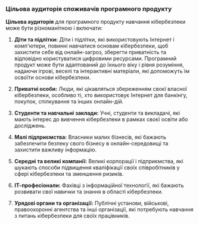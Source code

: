 ### Цільова аудиторія споживачів програмного продукту
**Цільова аудиторія** для програмного продукту навчання кібербезпеки може бути різноманітною і включати:

1. **Діти та підлітки:** Діти і підлітки, які використовують Інтернет і комп'ютери, повинні навчатися основам кібербезпеки, щоб захистити себе від онлайн-загроз, зберегти приватність та відповідно користуватися цифровими ресурсами. Програмний продукт може бути адаптований до їхнього віку і рівня розуміння, надаючи ігрові, веселі та інтерактивні матеріали, які допоможуть їм освоїти основи кібербезпеки.

2. **Приватні особи:** Люди, які цікавляться збереженням своєї власної кібербезпеки, особливо ті, хто використовує Інтернет для банкінгу, покупок, спілкування та інших онлайн-дій.

3. **Студенти та навчальні заклади:** Учні, студенти та викладачі, які мають інтерес до вивчення кібербезпеки в рамках своєї освіти або досліджень.

4. **Малі підприємства:** Власники малих бізнесів, які бажають забезпечити безпеку свого бізнесу в онлайн-середовищі та захистити важливу інформацію.

5. **Середні та великі компанії:** Великі корпорації і підприємства, які шукають способи підвищення кваліфікації своїх співробітників у сфері кібербезпеки та зменшення ризиків.

6. **ІТ-професіонали:** Фахівці з інформаційної технології, які бажають розвивати свої навички та знання в області кібербезпеки.

7. **Урядові органи та організації:** Публічні установи, військові, правоохоронні агентства та інші організації, які потребують навчання з питань кібербезпеки для своїх працівників.
